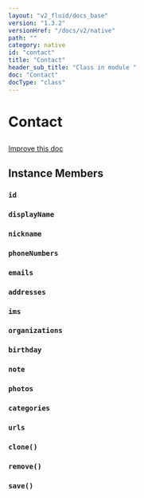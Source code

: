 ```yaml
---
layout: "v2_fluid/docs_base"
version: "1.3.2"
versionHref: "/docs/v2/native"
path: ""
category: native
id: "contact"
title: "Contact"
header_sub_title: "Class in module "
doc: "Contact"
docType: "class"
---
```









<h1 class="api-title">

  
  Contact
  

  

  

</h1>

<a class="improve-v2-docs" href="http://github.com/driftyco/ionic-native/edit/master/-native/src/plugins/contacts.ts#L32">
  Improve this doc
</a>





<!-- decorators --><!-- @usage tag -->


<!-- @property tags -->


<!-- methods on the class -->

<h2>Instance Members</h2>

<div id="id"></div>

<h3>
  <code>id</code>
  

</h3>












<div id="displayName"></div>

<h3>
  <code>displayName</code>
  

</h3>












<div id="nickname"></div>

<h3>
  <code>nickname</code>
  

</h3>












<div id="phoneNumbers"></div>

<h3>
  <code>phoneNumbers</code>
  

</h3>












<div id="emails"></div>

<h3>
  <code>emails</code>
  

</h3>












<div id="addresses"></div>

<h3>
  <code>addresses</code>
  

</h3>












<div id="ims"></div>

<h3>
  <code>ims</code>
  

</h3>












<div id="organizations"></div>

<h3>
  <code>organizations</code>
  

</h3>












<div id="birthday"></div>

<h3>
  <code>birthday</code>
  

</h3>












<div id="note"></div>

<h3>
  <code>note</code>
  

</h3>












<div id="photos"></div>

<h3>
  <code>photos</code>
  

</h3>












<div id="categories"></div>

<h3>
  <code>categories</code>
  

</h3>












<div id="urls"></div>

<h3>
  <code>urls</code>
  

</h3>












<div id="clone"></div>

<h3>
  <code>clone()</code>
  

</h3>












<div id="remove"></div>

<h3>
  <code>remove()</code>
  

</h3>












<div id="save"></div>

<h3>
  <code>save()</code>
  

</h3>










<!-- related link --><!-- end content block -->


<!-- end body block -->

